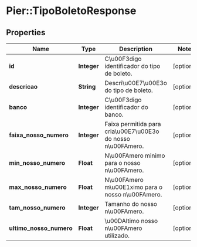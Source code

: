 # Pier::TipoBoletoResponse

## Properties
Name | Type | Description | Notes
------------ | ------------- | ------------- | -------------
**id** | **Integer** | C\u00F3digo identificador do tipo de boleto. | [optional] 
**descricao** | **String** | Descri\u00E7\u00E3o do tipo de boleto. | [optional] 
**banco** | **Integer** | C\u00F3digo identificador do banco. | [optional] 
**faixa_nosso_numero** | **Integer** | Faixa permitida para cria\u00E7\u00E3o do nosso n\u00FAmero. | [optional] 
**min_nosso_numero** | **Float** | N\u00FAmero minimo para o nosso n\u00FAmero. | [optional] 
**max_nosso_numero** | **Float** | N\u00FAmero m\u00E1ximo para o nosso n\u00FAmero. | [optional] 
**tam_nosso_numero** | **Integer** | Tamanho do nosso n\u00FAmero. | [optional] 
**ultimo_nosso_numero** | **Float** | \u00DAltimo nosso n\u00FAmero utilizado. | [optional] 



